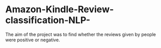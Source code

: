 # Amazon-Kindle-Review-classification-NLP-
The aim of the project was to find whether the reviews given by people were positive or negative. 
